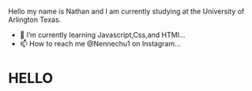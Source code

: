 Hello my name is Nathan and I am currently studying at the University of Arlington Texas. 
- 🌱 I’m currently learning Javascript,Css,and HTMl...
- 📫 How to reach me @Nennechu1 on Instagram...
<h1>
  HELLO
</h1>
<!---
Nennechu/Nennechu is a ✨ special ✨ repository because its `README.md` (this file) appears on your GitHub profile.
You can click the Preview link to take a look at your changes.
--->
